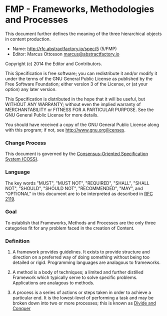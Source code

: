 # FMP - Frameworks, Methodologies and Processes

This document further defines the meaning of the three hierarchical objects in content production.

* Name: http://rfc.abstractfactory.io/spec/5 (5/FMP)
* Editor: Marcus Ottosson <marcus@abstractfactory.io>

Copyright (c) 2014 the Editor and Contributors.

This Specification is free software; you can redistribute it and/or modify it under the terms of the GNU General Public License as published by the Free Software Foundation; either version 3 of the License, or (at your option) any later version.

This Specification is distributed in the hope that it will be useful, but WITHOUT ANY WARRANTY; without even the implied warranty of MERCHANTABILITY or FITNESS FOR A PARTICULAR PURPOSE. See the GNU General Public License for more details.

You should have received a copy of the GNU General Public License along with this program; if not, see <http://www.gnu.org/licenses>.

### Change Process

This document is governed by the [Consensus-Oriented Specification System (COSS)][].

### Language

The key words "MUST", "MUST NOT", "REQUIRED", "SHALL", "SHALL NOT", "SHOULD", "SHOULD NOT", "RECOMMENDED", "MAY", and "OPTIONAL" in this document are to be interpreted as described in [RFC 2119][].

### Goal

To establish that Frameworks, Methods and Processes are the only three categories fit for any problem faced in the creation of Content.

### Definition

1. A framework provides guidelines. It exists to provide structure and direction on a preferred way of doing something without being too detailed or rigid. Programming languages are analagous to frameworks.

2. A method is a body of techniques; a limited and further distilled Framework which typically serve to solve specific problems. Applications are analagous to methods.

3. A process is a series of actions or steps taken in order to achieve a particular end. It is the lowest-level of performing a task and may be broken down into two or more processes; this is known as [Divide and Conquer][]

[Consensus-Oriented Specification System (COSS)]: http://www.digistan.org/spec:1/COSS
[RFC 2119]: http://tools.ietf.org/html/rfc2119
[Divide and Conquer]: http://en.wikipedia.org/wiki/Divide_and_conquer_algorithm

